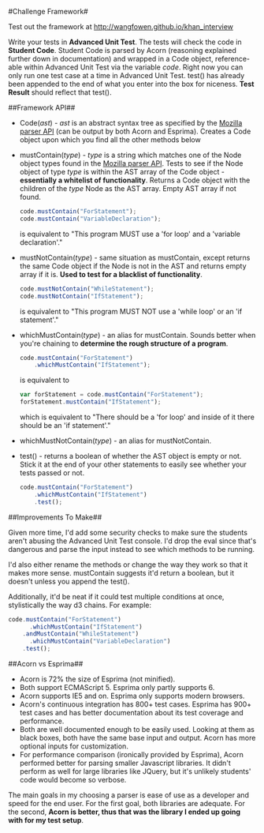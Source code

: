 #Challenge Framework#

Test out the framework at http://wangfowen.github.io/khan_interview

Write your tests in __Advanced Unit Test__. The tests will check the code in 
__Student Code__. Student Code is parsed by Acorn (reasoning explained further 
down in documentation) and wrapped in a Code object, reference-able within 
Advanced Unit Test via the variable _code_.  Right now you can only run one test 
case at a time in Advanced Unit Test.  test() has already been appended to the 
end of what you enter into the box for niceness.  __Test Result__ should reflect 
that test().

##Framework API##

- Code(_ast_) - _ast_ is an abstract syntax tree as specified by the [Mozilla parser API](https://developer.mozilla.org/en-US/docs/Mozilla/Projects/SpiderMonkey/Parser_API) (can be output by both Acorn and Esprima). Creates a Code object upon which you find all the other methods below

- mustContain(_type_) - _type_ is a string which matches one of the Node object 
types found in the [Mozilla parser 
API](https://developer.mozilla.org/en-US/docs/Mozilla/Projects/SpiderMonkey/Parser_API#Node_objects). 
Tests to see if the Node object of type _type_ is within the AST array of the 
Code object - __essentially a whitelist of functionality__. Returns a Code 
object with the children of the _type_ Node as the AST array. Empty AST array if 
not found.

    ```javascript
    code.mustContain("ForStatement");
    code.mustContain("VariableDeclaration");
    ```
    is equivalent to "This program MUST use a 'for loop' and a 'variable declaration'."

- mustNotContain(_type_) - same situation as mustContain, except returns the 
same Code object if the Node is not in the AST and returns empty array if it is. 
__Used to test for a blacklist of functionality__.

    ```javascript
    code.mustNotContain("WhileStatement");
    code.mustNotContain("IfStatement");
    ```
    is equivalent to "This program MUST NOT use a 'while loop' or an 'if statement'."

- whichMustContain(_type_) - an alias for mustContain. Sounds better when you're 
chaining to __determine the rough structure of a program__.

    ```javascript
    code.mustContain("ForStatement")
        .whichMustContain("IfStatement");
    ```
    is equivalent to
    ```javascript
    var forStatement = code.mustContain("ForStatement");
    forStatement.mustContain("IfStatement");
    ```
    which is equivalent to "There should be a 'for loop' and inside of it there should be an 'if statement'."

- whichMustNotContain(_type_) - an alias for mustNotContain.

- test() - returns a boolean of whether the AST object is empty or not. Stick it 
at the end of your other statements to easily see whether your tests passed or 
not.

    ```javascript
    code.mustContain("ForStatement")
        .whichMustContain("IfStatement")
        .test();
    ```

##Improvements To Make##

Given more time, I'd add some security checks to make sure the students aren't 
abusing the Advanced Unit Test console. I'd drop the eval since that's dangerous 
and parse the input instead to see which methods to be running.

I'd also either rename the methods or change the way they work so that it makes 
more sense. mustContain suggests it'd return a boolean, but it doesn't unless 
you append the test().

Additionally, it'd be neat if it could test multiple conditions at once, 
stylistically the way d3 chains. For example:

```javascript
code.mustContain("ForStatement")
      .whichMustContain("IfStatement")
    .andMustContain("WhileStatement")
      .whichMustContain("VariableDeclaration")
    .test();
```

##Acorn vs Esprima##

- Acorn is 72% the size of Esprima (not minified).
- Both support ECMAScript 5. Esprima only partly supports 6.
- Acorn supports IE5 and on. Esprima only supports modern browsers.
- Acorn's continuous integration has 800+ test cases. Esprima has 900+ test 
cases and has better documentation about its test coverage and performance.
- Both are well documented enough to be easily used. Looking at them as black 
boxes, both have the same base input and output. Acorn has more optional inputs 
for customization.
- For performance comparison (ironically provided by Esprima), Acorn performed 
better for parsing smaller Javascript libraries. It didn't perform as well for 
large libraries like JQuery, but it's unlikely students' code would become so 
verbose.

The main goals in my choosing a parser is ease of use as a developer and speed 
for the end user. For the first goal, both libraries are adequate. For the 
  second, __Acorn is better, thus that was the library I ended up going with for 
  my test setup__.
